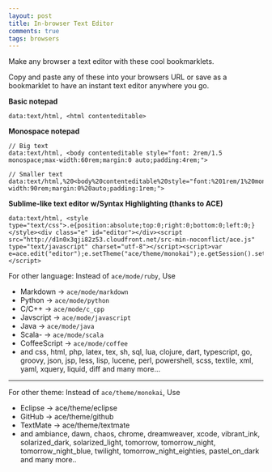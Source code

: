 ```yaml
---
layout: post
title: In-browser Text Editor 
comments: true
tags: browsers 
---
```


Make any browser a text editor with these cool bookmarklets.

Copy and paste any of these into your browsers URL or save as a bookmarklet to have an instant text
editor anywhere you go.

**Basic notepad**

```
data:text/html, <html contenteditable>
```

**Monospace notepad**

```
// Big text
data:text/html, <body contenteditable style="font: 2rem/1.5 monospace;max-width:60rem;margin:0 auto;padding:4rem;">

// Smaller text
data:text/html,%20<body%20contenteditable%20style="font:%201rem/1%20monospace;max-width:90rem;margin:0%20auto;padding:1rem;">
```

**Sublime-like text editor w/Syntax Highlighting (thanks to ACE)**

```
data:text/html, <style type="text/css">.e{position:absolute;top:0;right:0;bottom:0;left:0;}</style><div class="e" id="editor"></div><script src="http://d1n0x3qji82z53.cloudfront.net/src-min-noconflict/ace.js" type="text/javascript" charset="utf-8"></script><script>var e=ace.edit("editor");e.setTheme("ace/theme/monokai");e.getSession().setMode("ace/mode/ruby");</script>
```

For other language: Instead of  `ace/mode/ruby`, Use

* Markdown -> `ace/mode/markdown`
* Python -> `ace/mode/python`
* C/C++ -> `ace/mode/c_cpp`
* Javscript -> `ace/mode/javascript`
* Java -> `ace/mode/java`
* Scala- -> `ace/mode/scala`
* CoffeeScript -> `ace/mode/coffee`
* and css, html, php, latex, 
tex, sh, sql, lua, clojure, dart, typescript, go, groovy, json, jsp, less, lisp, 
lucene, perl, powershell, scss, textile, xml, yaml, xquery, liquid, diff and many more...

---------------------------------------------------------------------------------------

For other theme: Instead of  `ace/theme/monokai`, Use

* Eclipse -> ace/theme/eclipse
* GitHub -> ace/theme/github
* TextMate -> ace/theme/textmate
* and ambiance, dawn, chaos, chrome, dreamweaver, xcode, vibrant_ink, solarized_dark, solarized_light, tomorrow, tomorrow_night, tomorrow_night_blue, 
twilight, tomorrow_night_eighties, pastel_on_dark and many more..
